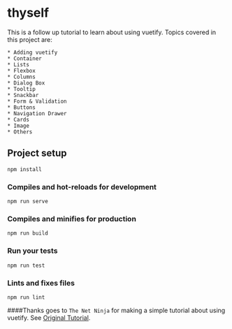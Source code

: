 # thyself

This is a follow up tutorial to learn about using vuetify. Topics covered in this project are: 

    * Adding vuetify
    * Container
    * Lists
    * Flexbox
    * Columns
    * Dialog Box
    * Tooltip
    * Snackbar
    * Form & Validation
    * Buttons
    * Navigation Drawer
    * Cards
    * Image
    * Others


## Project setup
```
npm install
```

### Compiles and hot-reloads for development
```
npm run serve
```

### Compiles and minifies for production
```
npm run build
```

### Run your tests
```
npm run test
```

### Lints and fixes files
```
npm run lint
```

####Thanks goes to `The Net Ninja` for making a simple tutorial about using vuetify.
See [Original Tutorial](https://www.youtube.com/playlist?list=PL4cUxeGkcC9g0MQZfHwKcuB0Yswgb3gA5).

